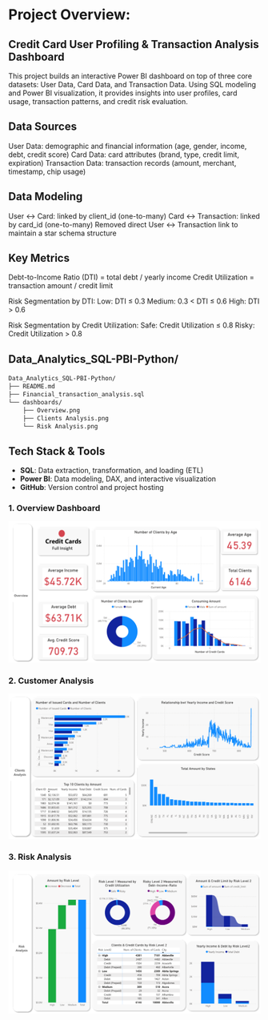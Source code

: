 # Project Overview: 
## Credit Card User Profiling & Transaction Analysis Dashboard

This project builds an interactive Power BI dashboard on top of three core datasets: User Data, Card Data, and Transaction Data. Using SQL modeling and Power BI visualization, it provides insights into user profiles, card usage, transaction patterns, and credit risk evaluation.

## Data Sources
User Data: demographic and financial information (age, gender, income, debt, credit score)
Card Data: card attributes (brand, type, credit limit, expiration)
Transaction Data: transaction records (amount, merchant, timestamp, chip usage)

## Data Modeling
User ↔ Card: linked by client_id (one-to-many)
Card ↔ Transaction: linked by card_id (one-to-many)
Removed direct User ↔ Transaction link to maintain a star schema structure

## Key Metrics
Debt-to-Income Ratio (DTI) = total debt / yearly income
Credit Utilization = transaction amount / credit limit

Risk Segmentation by DTI:
Low: DTI ≤ 0.3
Medium: 0.3 < DTI ≤ 0.6
High: DTI > 0.6

Risk Segmentation by Credit Utilization:
Safe: Credit Utilization ≤ 0.8
Risky: Credit Utilization > 0.8

## Data_Analytics_SQL-PBI-Python/
```plaintext
Data_Analytics_SQL-PBI-Python/
├── README.md
├── Financial_transaction_analysis.sql
└── dashboards/
    ├── Overview.png
    ├── Clients Analysis.png
    └── Risk Analysis.png
```

## Tech Stack & Tools
- **SQL**: Data extraction, transformation, and loading (ETL)
- **Power BI**: Data modeling, DAX, and interactive visualization
- **GitHub**: Version control and project hosting

### 1. Overview Dashboard
![Overview Dashboard](https://github.com/DataBlooming/Data_Analytics_SQL-PBI-Python/blob/main/dashboards/Overview.png)

### 2. Customer Analysis
![Customer Analysis Dashboard](https://github.com/DataBlooming/Data_Analytics_SQL-PBI-Python/blob/main/dashboards/Clients%20Analysis.png)

### 3. Risk Analysis
![Risk Analysis Dashboard](https://github.com/DataBlooming/Data_Analytics_SQL-PBI-Python/blob/main/dashboards/Risk%20Analysis.png)
